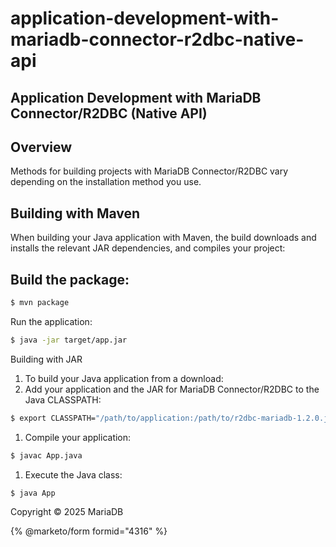 # application-development-with-mariadb-connector-r2dbc-native-api

## Application Development with MariaDB Connector/R2DBC (Native API)

## Overview

Methods for building projects with MariaDB Connector/R2DBC vary depending on the installation method you use.

## Building with Maven

When building your Java application with Maven, the build downloads and installs the relevant JAR dependencies, and compiles your project:

## Build the package:

```bash
$ mvn package
```

Run the application:

```bash
$ java -jar target/app.jar
```

Building with JAR

1. To build your Java application from a download:
2. Add your application and the JAR for MariaDB Connector/R2DBC to the Java CLASSPATH:

```bash
$ export CLASSPATH="/path/to/application:/path/to/r2dbc-mariadb-1.2.0.jar"
```

1. Compile your application:

```bash
$ javac App.java
```

1. Execute the Java class:

```bash
$ java App
```

Copyright © 2025 MariaDB


{% @marketo/form formid="4316" %}
